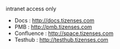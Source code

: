 intranet access only

- Docs : http://docs.tizenses.com
- PMB : http://pmb.tizenses.com
- Confluence : http://space.tizenses.com
- Testhub : http://testhub.tizenses.com
